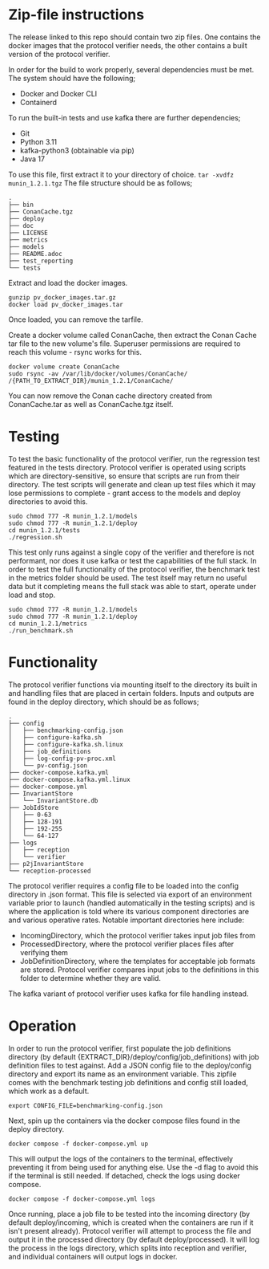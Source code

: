 # Zip-file instructions

The release linked to this repo should contain two zip files. One contains the docker images that the protocol verifier needs, the other contains a built version of the protocol verifier. 

In order for the build to work properly, several dependencies must be met. The system should have the following;
- Docker and Docker CLI
- Containerd

To run the built-in tests and use kafka there are further dependencies;
- Git
- Python 3.11
- kafka-python3 (obtainable via pip)
- Java 17

To use this file, first extract it to your directory of choice.
```tar -xvdfz munin_1.2.1.tgz``` 
The file structure should be as follows;

```
.
├── bin
├── ConanCache.tgz
├── deploy
├── doc
├── LICENSE
├── metrics
├── models
├── README.adoc
├── test_reporting
└── tests
```

Extract and load the docker images.

```
gunzip pv_docker_images.tar.gz
docker load pv_docker_images.tar
```

Once loaded, you can remove the tarfile.

Create a docker volume called ConanCache, then extract the Conan Cache tar file to the new volume's file. Superuser permissions are required to reach this volume - rsync works for this.

```
docker volume create ConanCache
sudo rsync -av /var/lib/docker/volumes/ConanCache/ /{PATH_TO_EXTRACT_DIR}/munin_1.2.1/ConanCache/
```

You can now remove the Conan cache directory created from ConanCache.tar as well as ConanCache.tgz itself.

# Testing

To test the basic functionality of the protocol verifier, run the regression test featured in the tests directory. Protocol verifier is operated using scripts which are directory-sensitive, so ensure that scripts are run from their directory. The test scripts will generate and clean up test files which it may lose permissions to complete - grant access to the models and deploy directories to avoid this. 

```
sudo chmod 777 -R munin_1.2.1/models
sudo chmod 777 -R munin_1.2.1/deploy
cd munin_1.2.1/tests
./regression.sh
```

This test only runs against a single copy of the verifier and therefore is not performant, nor does it use kafka or test the capabilities of the full stack. In order to test the full functionality of the protocol verifier, the benchmark test in the metrics folder should be used. The test itself may return no useful data but it completing means the full stack was able to start, operate under load and stop.

```
sudo chmod 777 -R munin_1.2.1/models
sudo chmod 777 -R munin_1.2.1/deploy
cd munin_1.2.1/metrics
./run_benchmark.sh
```

# Functionality

The protocol verifier functions via mounting itself to the directory its built in and handling files that are placed in certain folders. Inputs and outputs are found in the deploy directory, which should be as follows;

```
.
├── config
│   ├── benchmarking-config.json
│   ├── configure-kafka.sh
│   ├── configure-kafka.sh.linux
│   ├── job_definitions
│   ├── log-config-pv-proc.xml
│   └── pv-config.json
├── docker-compose.kafka.yml
├── docker-compose.kafka.yml.linux
├── docker-compose.yml
├── InvariantStore
│   └── InvariantStore.db
├── JobIdStore
│   ├── 0-63
│   ├── 128-191
│   ├── 192-255
│   └── 64-127
├── logs
│   ├── reception
│   └── verifier
├── p2jInvariantStore
└── reception-processed
```

The protocol verifier requires a config file to be loaded into the config directory in .json format. This file is selected via export of an environment variable prior to launch (handled automatically in the testing scripts) and is where the application is told where its various component directories are and various operative rates. Notable important directories here include:
- IncomingDirectory, which the protocol verifier takes input job files from
- ProcessedDirectory, where the protocol verifier places files after verifying them
- JobDefinitionDirectory, where the templates for acceptable job formats are stored. Protocol verifier compares input jobs to the definitions in this folder to determine whether they are valid.

The kafka variant of protocol verifier uses kafka for file handling instead.

# Operation

In order to run the protocol verifier, first populate the job definitions directory (by default {EXTRACT_DIR}/deploy/config/job_definitions) with job definition files to test against. Add a JSON config file to the deploy/config directory and export its name as an environment variable. This zipfile comes with the benchmark testing job definitions and config still loaded, which work as a default.

```export CONFIG_FILE=benchmarking-config.json```

Next, spin up the containers via the docker compose files found in the deploy directory.

```docker compose -f docker-compose.yml up```

This will output the logs of the containers to the terminal, effectively preventing it from being used for anything else. Use the -d flag to avoid this if the terminal is still needed. If detached, check the logs using docker compose.

```docker compose -f docker-compose.yml logs```

Once running, place a job file to be tested into the incoming directory (by default deploy/incoming, which is created when the containers are run if it isn't present already). Protocol verifier will attempt to process the file and output it in the processed directory (by default deploy/processed). It will log the process in the logs directory, which splits into reception and verifier, and individual containers will output logs in docker.